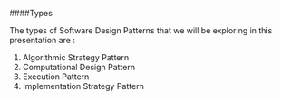 
####Types

<p>The types of Software Design Patterns that we will be exploring in this presentation are :</p>

1. Algorithmic Strategy Pattern
2. Computational Design Pattern
3. Execution Pattern
4. Implementation Strategy Pattern
